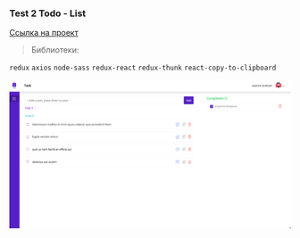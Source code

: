 ### Test 2 Todo - List

[Ссылка на проект](https://redux-todo-dc6e9.web.app/)

> Библиотеки:

`redux`
`axios`
`node-sass`
`redux-react`
`redux-thunk`
`react-copy-to-clipboard`

![screen1](screen1.png)
